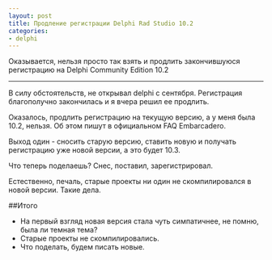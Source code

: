 ```yaml
---
layout: post
title: Продление регистрации Delphi Rad Studio 10.2
categories: 
- delphi
---
```


Оказывается, нельзя просто так взять и продлить закончившуюся регистрацию на Delphi Community Edition 10.2

--- 

В силу обстоятельств, не открывал delphi с сентября. Регистрация благополучно закончилась и я вчера решил ее продлить.

Оказалось, продлить регистрацию на текущую версию, а у меня была 10.2, нельзя.
Об этом пишут в официальном FAQ Embarcadero.

Выход один - сносить старую версию, ставить новую и получать регистрацию уже новой версии, а это будет 10.3.

Что теперь поделаешь? Снес, поставил, зарегистрировал.

Естественно, печаль, старые проекты ни один не скомпилировался в новой версии. Такие дела.

##Итого
 - На первый взгляд новая версия стала чуть симпатичнее, не помню, была ли темная тема?
 - Старые проекты не скомпилировались.
 - Что поделать, будем писать новые.

